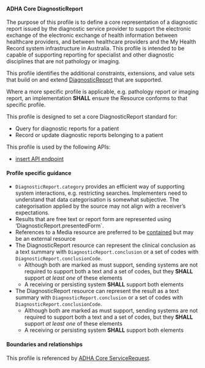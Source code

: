 #### ADHA Core DiagnosticReport
The purpose of this profile is to define a core representation of a diagnostic report issued by the diagnostic service provider to support the electronic exchange of the electronic exchange of health information between healthcare providers, and between healthcare providers and the My Health Record system infrastructure in Australia. This profile is intended to be capable of supporting reporting for specialist and other diagnostic disciplines that are not pathology or imaging.

This profile identifies the additional constraints, extensions, and value sets that build on and extend [DiagnosticReport](http://hl7.org/fhir/R4/diagnosticreport.html) that are supported. 

Where a more specific profile is applicable, e.g. pathology report or imaging report, an implementation **SHALL** ensure the Resource conforms to that specific profile.

This profile is designed to set a core DiagnosticReport standard for:
* Query for diagnostic reports for a patient
* Record or update diagnostic reports belonging to a patient

This profile is used by the following APIs:
* [insert API endpoint](StructureDefinition-TBD-1.html)


#### Profile specific guidance
- `DiagnosticReport.category` provides an efficient way of supporting system interactions, e.g. restricting searches. Implementers need to understand that data categorisation is somewhat subjective. The categorisation applied by the source may not align with a receiver’s expectations.
- Results that are free text or report form are represented using ‘DiagnosticReport.presentedForm`.
- References to a Media resource are preferred to be [contained](http://hl7.org/fhir/R4/references.html#contained) but may be an external resource
- The DiagnosticReport resource can represent the clinical conclusion as a text summary with `DiagnosticReport.conclusion` or a set of codes with `DiagnosticReport.conclusionCode`.
  - Although both are marked as must support, sending systems are not required to support both a text and a set of codes, but they **SHALL** support *at least one* of these elements
  - A receiving or persisting system **SHALL** support both elements
- The DiagnosticReport resource can represent the result as a text summary with `DiagnosticReport.conclusion` or a set of codes with `DiagnosticReport.conclusionCode`.
  - Although both are marked as must support, sending systems are not required to support both a text and a set of codes, but they **SHALL** support *at least one* of these elements
  - A receiving or persisting system **SHALL** support both elements


#### Boundaries and relationships
This profile is referenced by 
[ADHA Core ServiceRequest](StructureDefinition-dh-servicerequest-core-1.html).
